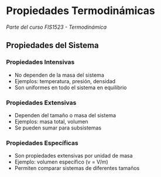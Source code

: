 # Propiedades Termodinámicas

_Parte del curso FIS1523 - Termodinámica_

## Propiedades del Sistema

### Propiedades Intensivas

- No dependen de la masa del sistema
- Ejemplos: temperatura, presión, densidad
- Son uniformes en todo el sistema en equilibrio

### Propiedades Extensivas

- Dependen del tamaño o masa del sistema
- Ejemplos: masa total, volumen
- Se pueden sumar para subsistemas

### Propiedades Específicas

- Son propiedades extensivas por unidad de masa
- Ejemplo: volumen específico (v = V/m)
- Permiten comparar sistemas de diferentes tamaños
